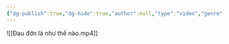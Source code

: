 ```yaml
---
{"dg-publish":true,"dg-hide":true,"author":null,"type":"video","genre":null,"tags":["motivation","hurt","life"],"title":"Đau đớn là như thế nào","permalink":"/dau-don-la-nhu-the-nao/","hide":true,"dgPassFrontmatter":true}
---
```



![[Đau đớn là như thế nào.mp4]]